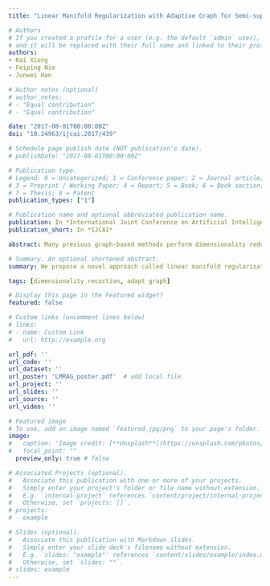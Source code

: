 ```yaml
---
title: "Linear Manifold Regularization with Adaptive Graph for Semi-supervised Dimensionality Reduction"

# Authors
# If you created a profile for a user (e.g. the default `admin` user), write the username (folder name) here 
# and it will be replaced with their full name and linked to their profile.
authors:
- Kai Xiong
- Feiping Nie
- Junwei Han

# Author notes (optional)
# author_notes:
# - "Equal contribution"
# - "Equal contribution"

date: "2017-08-01T00:00:00Z"
doi: "10.24963/ijcai.2017/439"

# Schedule page publish date (NOT publication's date).
# publishDate: "2017-08-01T00:00:00Z"

# Publication type.
# Legend: 0 = Uncategorized; 1 = Conference paper; 2 = Journal article;
# 3 = Preprint / Working Paper; 4 = Report; 5 = Book; 6 = Book section;
# 7 = Thesis; 8 = Patent
publication_types: ["1"]

# Publication name and optional abbreviated publication name.
publication: In *International Joint Conference on Artificial Intelligence*
publication_short: In *IJCAI*

abstract: Many previous graph-based methods perform dimensionality reduction on a pre-defined graph. However, due to the noise and redundant information in the original data, the pre-defined graph has no clear structure and may not be appropriate for the subsequent task. To overcome the drawbacks, in this paper, we propose a novel approach called linear manifold regularization with adaptive graph (LMRAG) for semi-supervised dimensionality reduction. LMRAG directly incorporates the graph construction into the objective function, thus the projection matrix and the adaptive graph can be simultaneously optimized. Due to the structure constraint, the learned graph is sparse and has clear structure. Extensive experiments on several benchmark datasets demonstrate the effectiveness of the proposed method.

# Summary. An optional shortened abstract.
summary: We propose a novel approach called linear manifold regularization with adaptive graph (LMRAG) for semi-supervised dimensionality reduction.

tags: [dimensionality recuction, adapt graph]

# Display this page in the Featured widget?
featured: false

# Custom links (uncomment lines below)
# links:
# - name: Custom Link
#   url: http://example.org

url_pdf: ''
url_code: ''
url_dataset: ''
url_poster: 'LMRAG_poster.pdf'  # add local file
url_project: ''
url_slides: ''
url_source: ''
url_video: ''

# Featured image
# To use, add an image named `featured.jpg/png` to your page's folder. 
image:
#   caption: 'Image credit: [**Unsplash**](https://unsplash.com/photos/pLCdAaMFLTE)'
#   focal_point: ""
  preview_only: true # false

# Associated Projects (optional).
#   Associate this publication with one or more of your projects.
#   Simply enter your project's folder or file name without extension.
#   E.g. `internal-project` references `content/project/internal-project/index.md`.
#   Otherwise, set `projects: []`.
# projects:
# - example

# Slides (optional).
#   Associate this publication with Markdown slides.
#   Simply enter your slide deck's filename without extension.
#   E.g. `slides: "example"` references `content/slides/example/index.md`.
#   Otherwise, set `slides: ""`.
# slides: example
---
```




<!-- {{% callout note %}}
Click the *Cite* button above to demo the feature to enable visitors to import publication metadata into their reference management software.
{{% /callout %}} -->

<!-- {{% callout note %}}
Create your slides in Markdown - click the *Slides* button to check out the example.
{{% /callout %}} -->

<!-- Supplementary notes can be added here, including [code, math, and images](https://wowchemy.com/docs/writing-markdown-latex/). -->
